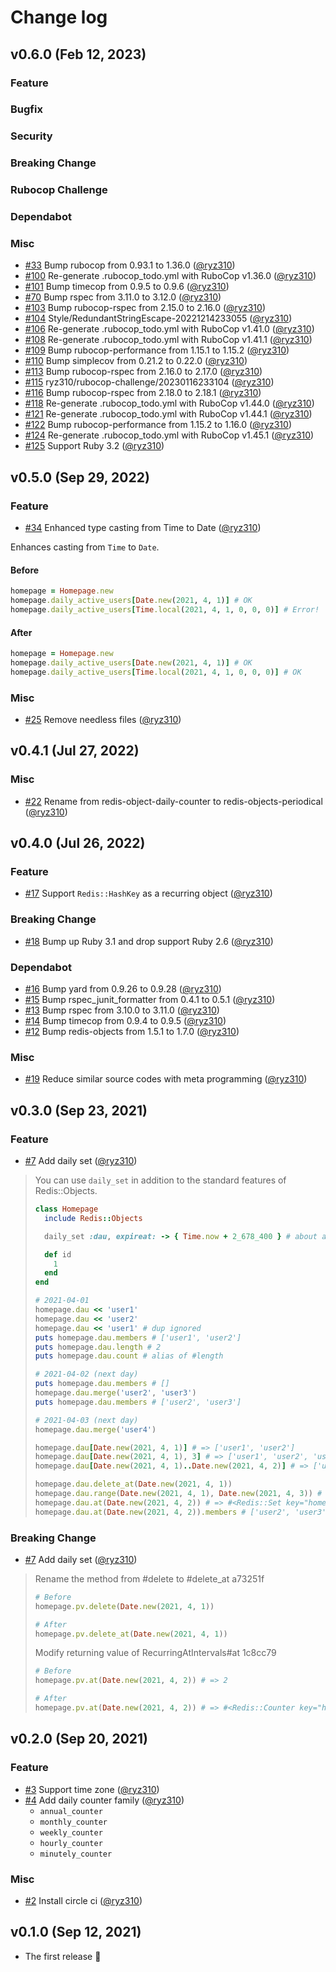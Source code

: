 # Change log

## v0.6.0 (Feb 12, 2023)

### Feature
### Bugfix
### Security
### Breaking Change
### Rubocop Challenge
### Dependabot
### Misc

* [#33](https://github.com/ryz310/redis-object-daily-counter/pull/33) Bump rubocop from 0.93.1 to 1.36.0 ([@ryz310](https://github.com/ryz310))
* [#100](https://github.com/ryz310/redis-object-daily-counter/pull/100) Re-generate .rubocop_todo.yml with RuboCop v1.36.0 ([@ryz310](https://github.com/ryz310))
* [#101](https://github.com/ryz310/redis-object-daily-counter/pull/101) Bump timecop from 0.9.5 to 0.9.6 ([@ryz310](https://github.com/ryz310))
* [#70](https://github.com/ryz310/redis-object-daily-counter/pull/70) Bump rspec from 3.11.0 to 3.12.0 ([@ryz310](https://github.com/ryz310))
* [#103](https://github.com/ryz310/redis-object-daily-counter/pull/103) Bump rubocop-rspec from 2.15.0 to 2.16.0 ([@ryz310](https://github.com/ryz310))
* [#104](https://github.com/ryz310/redis-object-daily-counter/pull/104) Style/RedundantStringEscape-20221214233055 ([@ryz310](https://github.com/ryz310))
* [#106](https://github.com/ryz310/redis-object-daily-counter/pull/106) Re-generate .rubocop_todo.yml with RuboCop v1.41.0 ([@ryz310](https://github.com/ryz310))
* [#108](https://github.com/ryz310/redis-object-daily-counter/pull/108) Re-generate .rubocop_todo.yml with RuboCop v1.41.1 ([@ryz310](https://github.com/ryz310))
* [#109](https://github.com/ryz310/redis-object-daily-counter/pull/109) Bump rubocop-performance from 1.15.1 to 1.15.2 ([@ryz310](https://github.com/ryz310))
* [#110](https://github.com/ryz310/redis-object-daily-counter/pull/110) Bump simplecov from 0.21.2 to 0.22.0 ([@ryz310](https://github.com/ryz310))
* [#113](https://github.com/ryz310/redis-object-daily-counter/pull/113) Bump rubocop-rspec from 2.16.0 to 2.17.0 ([@ryz310](https://github.com/ryz310))
* [#115](https://github.com/ryz310/redis-object-daily-counter/pull/115) ryz310/rubocop-challenge/20230116233104 ([@ryz310](https://github.com/ryz310))
* [#116](https://github.com/ryz310/redis-object-daily-counter/pull/116) Bump rubocop-rspec from 2.18.0 to 2.18.1 ([@ryz310](https://github.com/ryz310))
* [#118](https://github.com/ryz310/redis-object-daily-counter/pull/118) Re-generate .rubocop_todo.yml with RuboCop v1.44.0 ([@ryz310](https://github.com/ryz310))
* [#121](https://github.com/ryz310/redis-object-daily-counter/pull/121) Re-generate .rubocop_todo.yml with RuboCop v1.44.1 ([@ryz310](https://github.com/ryz310))
* [#122](https://github.com/ryz310/redis-object-daily-counter/pull/122) Bump rubocop-performance from 1.15.2 to 1.16.0 ([@ryz310](https://github.com/ryz310))
* [#124](https://github.com/ryz310/redis-object-daily-counter/pull/124) Re-generate .rubocop_todo.yml with RuboCop v1.45.1 ([@ryz310](https://github.com/ryz310))
* [#125](https://github.com/ryz310/redis-object-daily-counter/pull/125) Support Ruby 3.2 ([@ryz310](https://github.com/ryz310))

## v0.5.0 (Sep 29, 2022)

### Feature

- [#34](https://github.com/ryz310/redis-object-daily-counter/pull/34) Enhanced type casting from Time to Date ([@ryz310](https://github.com/ryz310))

Enhances casting from `Time` to `Date`.

#### Before

```rb
homepage = Homepage.new
homepage.daily_active_users[Date.new(2021, 4, 1)] # OK
homepage.daily_active_users[Time.local(2021, 4, 1, 0, 0, 0)] # Error!
```

#### After

```rb
homepage = Homepage.new
homepage.daily_active_users[Date.new(2021, 4, 1)] # OK
homepage.daily_active_users[Time.local(2021, 4, 1, 0, 0, 0)] # OK
```

### Misc

- [#25](https://github.com/ryz310/redis-object-daily-counter/pull/25) Remove needless files ([@ryz310](https://github.com/ryz310))

## v0.4.1 (Jul 27, 2022)

### Misc

- [#22](https://github.com/ryz310/redis-objects-periodical/pull/22) Rename from redis-object-daily-counter to redis-objects-periodical ([@ryz310](https://github.com/ryz310))

## v0.4.0 (Jul 26, 2022)

### Feature

- [#17](https://github.com/ryz310/redis-objects-periodical/pull/17) Support `Redis::HashKey` as a recurring object ([@ryz310](https://github.com/ryz310))

### Breaking Change

- [#18](https://github.com/ryz310/redis-objects-periodical/pull/18) Bump up Ruby 3.1 and drop support Ruby 2.6 ([@ryz310](https://github.com/ryz310))

### Dependabot

- [#16](https://github.com/ryz310/redis-objects-periodical/pull/16) Bump yard from 0.9.26 to 0.9.28 ([@ryz310](https://github.com/ryz310))
- [#15](https://github.com/ryz310/redis-objects-periodical/pull/15) Bump rspec_junit_formatter from 0.4.1 to 0.5.1 ([@ryz310](https://github.com/ryz310))
- [#13](https://github.com/ryz310/redis-objects-periodical/pull/13) Bump rspec from 3.10.0 to 3.11.0 ([@ryz310](https://github.com/ryz310))
- [#14](https://github.com/ryz310/redis-objects-periodical/pull/14) Bump timecop from 0.9.4 to 0.9.5 ([@ryz310](https://github.com/ryz310))
- [#12](https://github.com/ryz310/redis-objects-periodical/pull/12) Bump redis-objects from 1.5.1 to 1.7.0 ([@ryz310](https://github.com/ryz310))

### Misc

- [#19](https://github.com/ryz310/redis-objects-periodical/pull/19) Reduce similar source codes with meta programming ([@ryz310](https://github.com/ryz310))

## v0.3.0 (Sep 23, 2021)

### Feature

- [#7](https://github.com/ryz310/redis-objects-periodical/pull/7) Add daily set ([@ryz310](https://github.com/ryz310))

> You can use `daily_set` in addition to the standard features of Redis::Objects.
>
> ```rb
> class Homepage
>   include Redis::Objects
>
>   daily_set :dau, expireat: -> { Time.now + 2_678_400 } # about a month
>
>   def id
>     1
>   end
> end
>
> # 2021-04-01
> homepage.dau << 'user1'
> homepage.dau << 'user2'
> homepage.dau << 'user1' # dup ignored
> puts homepage.dau.members # ['user1', 'user2']
> puts homepage.dau.length # 2
> puts homepage.dau.count # alias of #length
>
> # 2021-04-02 (next day)
> puts homepage.dau.members # []
> homepage.dau.merge('user2', 'user3')
> puts homepage.dau.members # ['user2', 'user3']
>
> # 2021-04-03 (next day)
> homepage.dau.merge('user4')
>
> homepage.dau[Date.new(2021, 4, 1)] # => ['user1', 'user2']
> homepage.dau[Date.new(2021, 4, 1), 3] # => ['user1', 'user2', 'user3', 'user4']
> homepage.dau[Date.new(2021, 4, 1)..Date.new(2021, 4, 2)] # => ['user1', 'user2', 'user3']
>
> homepage.dau.delete_at(Date.new(2021, 4, 1))
> homepage.dau.range(Date.new(2021, 4, 1), Date.new(2021, 4, 3)) # => ['user2', 'user3', 'user4']
> homepage.dau.at(Date.new(2021, 4, 2)) # => #<Redis::Set key="homepage:1:dau:2021-04-02">
> homepage.dau.at(Date.new(2021, 4, 2)).members # ['user2', 'user3']
> ```

### Breaking Change

- [#7](https://github.com/ryz310/redis-objects-periodical/pull/7) Add daily set ([@ryz310](https://github.com/ryz310))

> Rename the method from #delete to #delete_at a73251f
>
> ```rb
> # Before
> homepage.pv.delete(Date.new(2021, 4, 1))
>
> # After
> homepage.pv.delete_at(Date.new(2021, 4, 1))
> ```
>
> Modify returning value of RecurringAtIntervals#at 1c8cc79
>
> ```rb
> # Before
> homepage.pv.at(Date.new(2021, 4, 2)) # => 2
>
> # After
> homepage.pv.at(Date.new(2021, 4, 2)) # => #<Redis::Counter key="homepage:1:pv:2021-04-02">
> ```

## v0.2.0 (Sep 20, 2021)

### Feature

- [#3](https://github.com/ryz310/redis-objects-periodical/pull/3) Support time zone ([@ryz310](https://github.com/ryz310))
- [#4](https://github.com/ryz310/redis-objects-periodical/pull/4) Add daily counter family ([@ryz310](https://github.com/ryz310))
  - `annual_counter`
  - `monthly_counter`
  - `weekly_counter`
  - `hourly_counter`
  - `minutely_counter`

### Misc

- [#2](https://github.com/ryz310/redis-objects-periodical/pull/2) Install circle ci ([@ryz310](https://github.com/ryz310))

## v0.1.0 (Sep 12, 2021)

- The first release :tada:
